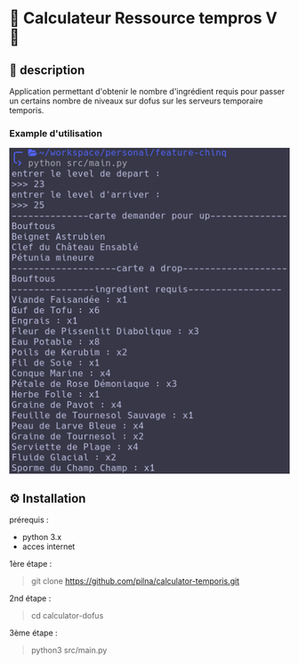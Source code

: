 # 🎲 Calculateur Ressource tempros V 🎲

## 📖 description

Application permettant d'obtenir le nombre d'ingrédient requis pour passer un certains nombre de niveaux sur dofus sur les serveurs temporaire temporis. 

### Example d'utilisation
![example](ressources/example.png)

## ⚙️ Installation
prérequis : 
- python 3.x
- acces internet 

1ère étape :
> git clone https://github.com/pilna/calculator-temporis.git

2nd étape :
> cd calculator-dofus

3ème étape :
> python3 src/main.py
